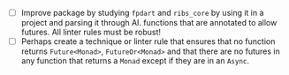 - [ ] Improve package by studying `fpdart` and `ribs_core` by using it in a project and parsing it through AI.
functions that are annotated to allow futures. All linter rules must be robust!
- [ ] Perhaps create a technique or linter rule that ensures that no function returns `Future<Monad>`, `FutureOr<Monad>` and that there are no futures in any function that returns a `Monad` except if they are in an `Async`.